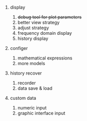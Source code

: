 1. display
    1. ~~debug tool for plot parameters~~
    2. better view strategy
    3. adjust strategy
    4. frequency domain display
    5. history display

2. configer
    1. mathematical expressions
    2. more models

3. history recover
    1. recorder
    2. data save & load

4. custom data
    1. numeric input
    2. graphic interface input
